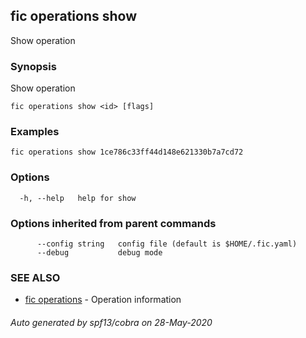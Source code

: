 ## fic operations show

Show operation

### Synopsis

Show operation

```
fic operations show <id> [flags]
```

### Examples

```
fic operations show 1ce786c33ff44d148e621330b7a7cd72
```

### Options

```
  -h, --help   help for show
```

### Options inherited from parent commands

```
      --config string   config file (default is $HOME/.fic.yaml)
      --debug           debug mode
```

### SEE ALSO

* [fic operations](fic_operations.md)	 - Operation information

###### Auto generated by spf13/cobra on 28-May-2020

